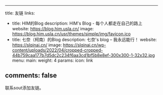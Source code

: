 <!-- ---
title: Links
links:
  - title: GitHub
    description: GitHub is the world's largest software development platform.
    website: https://github.com
    image: https://github.githubassets.com/images/modules/logos_page/GitHub-Mark.png
menu:
    main: 
        weight: 4
        params:
            icon: link

comments: false
---

To use this feature, add `links` section to frontmatter.

This page's frontmatter:

```yaml
links:
  - title: GitHub
    description: GitHub is the world's largest software development platform.
    website: https://github.com
    image: https://github.githubassets.com/images/modules/logos_page/GitHub-Mark.png
  - title: TypeScript
    description: TypeScript is a typed superset of JavaScript that compiles to plain JavaScript.
    website: https://www.typescriptlang.org
    image: ts-logo-128.jpg
```

`image` field accepts both local and external images. -->

---
title: 友链
links:
  - title: HIM的Blog
    description: HIM's Blog - 每个人都走在自己的路上
    website: https://blog.him.usla.cn/
    image: https://blog.him.usla.cn/usr/themes/simple/img/favicon.ico
  - title: 七奈（柯南）的Blog
    description: 七奈's blog – 我永远能行！
    website: https://slqinai.cn/
    image: https://slqinai.cn/wp-content/uploads/2022/04/cropped-cropped-44b759caa177b7d5dc2c234f6aa3cd1bf5b8e8ef-300x300-1-32x32.jpg
menu:
    main: 
        weight: 4
        params:
            icon: link

comments: false
---

联系sout添加友链。